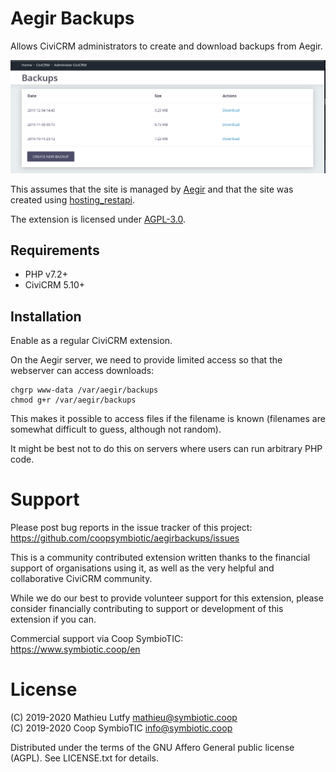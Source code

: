 # Aegir Backups

Allows CiviCRM administrators to create and download backups from Aegir.

![Screenshot](/images/screenshot.png)

This assumes that the site is managed by [Aegir](http://www.aegirproject.org/)
and that the site was created using [hosting_restapi](https://github.com/coopsymbiotic/hosting_restapi).

The extension is licensed under [AGPL-3.0](LICENSE.txt).

## Requirements

* PHP v7.2+
* CiviCRM 5.10+

## Installation

Enable as a regular CiviCRM extension.

On the Aegir server, we need to provide limited access so that the webserver can access
downloads:

```
chgrp www-data /var/aegir/backups
chmod g+r /var/aegir/backups
```

This makes it possible to access files if the filename is known (filenames are somewhat
difficult to guess, although not random).

It might be best not to do this on servers where users can run arbitrary PHP code.

# Support

Please post bug reports in the issue tracker of this project:  
https://github.com/coopsymbiotic/aegirbackups/issues

This is a community contributed extension written thanks to the financial
support of organisations using it, as well as the very helpful and collaborative
CiviCRM community.

While we do our best to provide volunteer support for this extension, please
consider financially contributing to support or development of this extension
if you can.

Commercial support via Coop SymbioTIC:  
https://www.symbiotic.coop/en

# License

(C) 2019-2020 Mathieu Lutfy <mathieu@symbiotic.coop>  
(C) 2019-2020 Coop SymbioTIC <info@symbiotic.coop>

Distributed under the terms of the GNU Affero General public license (AGPL).
See LICENSE.txt for details.
